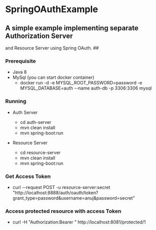 # SpringOAuthExample #

## A simple example implementing separate Authorization Server
 and Resource Server using Spring OAuth. ##

### Prerequisite ###

* Java 8
* MySql (you can start docker container)
    - docker run -d -e  MYSQL_ROOT_PASSWORD=password -e MYSQL_DATABASE=auth --name auth-db -p 3306:3306 mysql


### Running ###

*  Auth Server 
    - cd auth-server
    - mvn clean install
    - mvn spring-boot:run

*  Resource Server
    - cd resource-server
    - mvn clean install
    - mvn spring-boot:run
    
### Get Access Token ###
 
* curl --request POST -u resource-server:secret "http://localhost:8888/auth/oauth/token?grant_type=password&username=anuj&password=secret"

### Access protected resource with access Token ###

* curl -H "Authorization:Bearer <AccessToken>" http://localhost:8081/protected/1